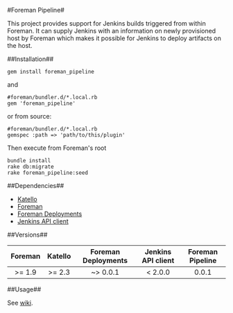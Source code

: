 #Foreman Pipeline#

This project provides support for Jenkins builds triggered from within Foreman. It can supply Jenkins with an information on newly provisioned host by Foreman which makes it possible for Jenkins to deploy artifacts on the host.

##Installation##

```
gem install foreman_pipeline
```

and

```
#foreman/bundler.d/*.local.rb
gem 'foreman_pipeline'
```

or from source:

```
#foreman/bundler.d/*.local.rb
gemspec :path => 'path/to/this/plugin'
```

Then execute from Foreman's root
```
bundle install
rake db:migrate
rake foreman_pipeline:seed
```

##Dependencies##

* [Katello](https://github.com/Katello/katello)
* [Foreman](https://github.com/theforeman/foreman)
* [Foreman Deployments](https://github.com/theforeman/foreman_deployments)
* [Jenkins API client](https://github.com/arangamani/jenkins_api_client)

##Versions##

|Foreman  |Katello  |Foreman Deployments  |Jenkins API client  |Foreman Pipeline  |
|:-------:|:-------:|:-------------------:|:------------------:|:----------------:|
|>= 1.9   | >= 2.3  | ~> 0.0.1            | < 2.0.0            |   0.0.1          |

##Usage##

See [wiki](https://github.com/xprazak2/foreman-pipeline/wiki/Jobs).
